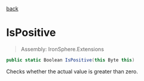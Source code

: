 ﻿

[back](/IronSphere.Extensions/types/ByteExtension)

# IsPositive

> Assembly: IronSphere.Extensions

```csharp
public static Boolean IsPositive(this Byte this)
```

Checks whether the actual value is greater than zero.

 